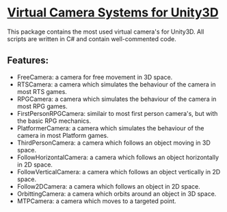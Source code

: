 [Virtual Camera Systems for Unity3D](https://github.com/jasperdre/VCSU)
==================================================

This package contains the most used virtual camera's for Unity3D. All scripts are written in C# and contain well-commented code.

Features:
--------------------------------------
- FreeCamera: a camera for free movement in 3D space.
- RTSCamera: a camera which simulates the behaviour of the camera in most RTS games.
- RPGCamera: a camera which simulates the behaviour of the camera in most RPG games.
- FirstPersonRPGCamera: similair to most first person camera's, but with the basic RPG mechanics.
- PlatformerCamera: a camera which simulates the behaviour of the camera in most Platform games.
- ThirdPersonCamera: a camera which follows an object moving in 3D space.
- FollowHorizontalCamera: a camera which follows an object horizontally in 2D space.
- FollowVerticalCamera: a camera which follows an object vertically in 2D space.
- Follow2DCamera: a camera which follows an object in 2D space.
- OrbittingCamera: a camera which orbits around an object in 3D space.
- MTPCamera: a camera which moves to a targeted point.